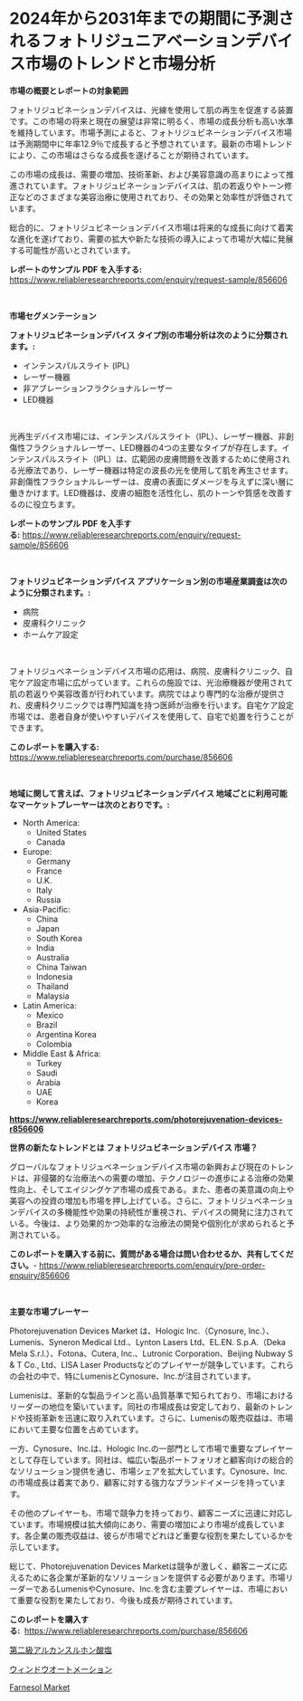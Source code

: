 <p><h1>2024年から2031年までの期間に予測されるフォトリジュニアベーションデバイス市場のトレンドと市場分析</h1></p><p><strong>市場の概要とレポートの対象範囲</strong></p>
<p><p>フォトリジュビネーションデバイスは、光線を使用して肌の再生を促進する装置です。この市場の将来と現在の展望は非常に明るく、市場の成長分析も高い水準を維持しています。市場予測によると、フォトリジュビネーションデバイス市場は予測期間中に年率12.9％で成長すると予想されています。最新の市場トレンドにより、この市場はさらなる成長を遂げることが期待されています。</p><p>この市場の成長は、需要の増加、技術革新、および美容意識の高まりによって推進されています。フォトリジュビネーションデバイスは、肌の若返りやトーン修正などのさまざまな美容治療に使用されており、その効果と効率性が評価されています。</p><p>総合的に、フォトリジュビネーションデバイス市場は将来的な成長に向けて着実な進化を遂げており、需要の拡大や新たな技術の導入によって市場が大幅に発展する可能性が高いとされています。</p></p>
<p><strong>レポートのサンプル PDF を入手する:</strong> <a href="https://www.reliableresearchreports.com/enquiry/request-sample/856606">https://www.reliableresearchreports.com/enquiry/request-sample/856606</a></p>
<p>&nbsp;</p>
<p><strong>市場セグメンテーション</strong></p>
<p><strong>フォトリジュビネーションデバイス タイプ別の市場分析は次のように分類されます。:</strong></p>
<p><ul><li>インテンスパルスライト (IPL)</li><li>レーザー機器</li><li>非アブレーションフラクショナルレーザー</li><li>LED機器</li></ul></p>
<p>&nbsp;</p>
<p><p>光再生デバイス市場には、インテンスパルスライト（IPL）、レーザー機器、非創傷性フラクショナルレーザー、LED機器の4つの主要なタイプが存在します。インテンスパルスライト（IPL）は、広範囲の皮膚問題を改善するために使用される光療法であり、レーザー機器は特定の波長の光を使用して肌を再生させます。非創傷性フラクショナルレーザーは、皮膚の表面にダメージを与えずに深い層に働きかけます。LED機器は、皮膚の細胞を活性化し、肌のトーンや質感を改善するのに役立ちます。</p></p>
<p><strong>レポートのサンプル PDF を入手する:</strong>&nbsp;<a href="https://www.reliableresearchreports.com/enquiry/request-sample/856606">https://www.reliableresearchreports.com/enquiry/request-sample/856606</a></p>
<p>&nbsp;</p>
<p><strong> フォトリジュビネーションデバイス アプリケーション別の市場産業調査は次のように分類されます。:</strong></p>
<p><ul><li>病院</li><li>皮膚科クリニック</li><li>ホームケア設定</li></ul></p>
<p>&nbsp;</p>
<p><p>フォトリジュベネーションデバイス市場の応用は、病院、皮膚科クリニック、自宅ケア設定市場に広がっています。これらの施設では、光治療機器が使用されて肌の若返りや美容改善が行われています。病院ではより専門的な治療が提供され、皮膚科クリニックでは専門知識を持つ医師が治療を行います。自宅ケア設定市場では、患者自身が使いやすいデバイスを使用して、自宅で処置を行うことができます。</p></p>
<p><strong>このレポートを購入する:</strong>&nbsp; <a href="https://www.reliableresearchreports.com/purchase/856606">https://www.reliableresearchreports.com/purchase/856606</a></p>
<p>&nbsp;</p>
<p><strong>地域に関して言えば、フォトリジュビネーションデバイス 地域ごとに利用可能なマーケットプレーヤーは次のとおりです。:</strong></p>
<p><ul>
    <li>
        North America:
        <ul>
            <li>United States</li>
            <li>Canada</li>
        </ul>
    </li>
    <li>
        Europe:
        <ul>
            <li>Germany</li>
            <li>France</li>
            <li>U.K.</li>
            <li>Italy</li>
            <li>Russia</li>
        </ul>
    </li>
    <li>
        Asia-Pacific:
        <ul>
            <li>China</li>
            <li>Japan</li>
            <li>South Korea</li>
            <li>India</li>
            <li>Australia</li>
            <li>China Taiwan</li>
            <li>Indonesia</li>
            <li>Thailand</li>
            <li>Malaysia</li>
        </ul>
    </li>
    <li>
        Latin America:
        <ul>
            <li>Mexico</li>
            <li>Brazil</li>
            <li>Argentina Korea</li>
            <li>Colombia</li>
        </ul>
    </li>
    <li>
        Middle East & Africa:
        <ul>
            <li>Turkey</li>
            <li>Saudi</li>
            <li>Arabia</li>
            <li>UAE</li>
            <li>Korea</li>
        </ul>
    </li>
    </ul></p>
<p><strong><a href="https://www.reliableresearchreports.com/photorejuvenation-devices-r856606">https://www.reliableresearchreports.com/photorejuvenation-devices-r856606</a></strong>&nbsp;</p>
<p><strong>世界の新たなトレンドとは フォトリジュビネーションデバイス 市場？</strong></p>
<p><p>グローバルなフォトリジュベネーションデバイス市場の新興および現在のトレンドは、非侵襲的な治療法への需要の増加、テクノロジーの進歩による治療の効果性向上、そしてエイジングケア市場の成長である。また、患者の美意識の向上や美容への投資の増加も市場を押し上げている。さらに、フォトリジュベネーションデバイスの多機能性や効果の持続性が重視され、デバイスの開発に注力されている。今後は、より効果的かつ効率的な治療法の開発や個別化が求められると予測されている。</p></p>
<p><strong>このレポートを購入する前に、質問がある場合は問い合わせるか、共有してください。</strong>- <a href="https://www.reliableresearchreports.com/enquiry/pre-order-enquiry/856606">https://www.reliableresearchreports.com/enquiry/pre-order-enquiry/856606</a></p>
<p>&nbsp;</p>
<p><strong>主要な市場プレーヤー</strong></p>
<p><p>Photorejuvenation Devices Market は、Hologic Inc.（Cynosure, Inc.）、Lumenis、Syneron Medical Ltd.、Lynton Lasers Ltd、EL.EN. S.p.A.（Deka Mela S.r.l.）、Fotona、Cutera, Inc.、Lutronic Corporation、Beijing Nubway S & T Co., Ltd、LISA Laser Productsなどのプレイヤーが競争しています。これらの会社の中で、特にLumenisとCynosure、Inc.が注目されています。</p><p>Lumenisは、革新的な製品ラインと高い品質基準で知られており、市場におけるリーダーの地位を築いています。同社の市場成長は安定しており、最新のトレンドや技術革新を迅速に取り入れています。さらに、Lumenisの販売収益は、市場において主要な位置を占めています。</p><p>一方、Cynosure、Inc.は、Hologic Inc.の一部門として市場で重要なプレイヤーとして存在しています。同社は、幅広い製品ポートフォリオと顧客向けの総合的なソリューション提供を通じ、市場シェアを拡大しています。Cynosure、Inc.の市場成長は着実であり、顧客に対する強力なブランドイメージを持っています。</p><p>その他のプレイヤーも、市場で競争力を持っており、顧客ニーズに迅速に対応しています。市場規模は拡大傾向にあり、需要の増加により市場が成長しています。各企業の販売収益は、彼らが市場でどれほど重要な役割を果たしているかを示しています。</p><p>総じて、Photorejuvenation Devices Marketは競争が激しく、顧客ニーズに応えるために各企業が革新的なソリューションを提供する必要があります。市場リーダーであるLumenisやCynosure、Inc.を含む主要プレイヤーは、市場において重要な役割を果たしており、今後も成長が期待されています。</p></p>
<p><strong>このレポートを購入する:</strong>&nbsp;&nbsp;<a href="https://www.reliableresearchreports.com/purchase/856606">https://www.reliableresearchreports.com/purchase/856606</a></p>
<p><p><a href="https://medium.com/@abdulkoss2015/%E4%BA%8C%E6%AC%A1%E3%82%A2%E3%83%AB%E3%82%AB%E3%83%B3%E3%82%B9%E3%83%AB%E3%83%9B%E3%83%B3%E9%85%B8%E5%A1%A9%E5%B8%82%E5%A0%B4%E3%82%B7%E3%82%A7%E3%82%A2%E3%81%AE%E5%A4%89%E9%81%B7%E3%81%A8%E5%B8%82%E5%A0%B4%E6%88%90%E9%95%B7%E5%8B%95%E5%90%912024%E5%B9%B4-2031%E5%B9%B4-daa1bc7c95c2">第二級アルカンスルホン酸塩</a></p><p><a href="https://medium.com/@peterpatel626/%E7%AA%93%E3%81%AE%E8%87%AA%E5%8B%95%E5%8C%96%E5%B8%82%E5%A0%B4%E8%A6%8F%E6%A8%A1%E3%81%AF-%E3%82%B0%E3%83%AD%E3%83%BC%E3%83%90%E3%83%AB%E7%94%A3%E6%A5%AD%E3%81%AB%E3%81%8A%E3%81%91%E3%82%8B%E6%9C%80%E9%81%A9%E3%81%AA%E3%83%9E%E3%83%BC%E3%82%B1%E3%83%86%E3%82%A3%E3%83%B3%E3%82%B0%E3%83%81%E3%83%A3%E3%83%8D%E3%83%AB%E3%82%92%E7%A4%BA%E3%81%97%E3%81%A6%E3%81%84%E3%81%BE%E3%81%99-c11d3c9b3182">ウィンドウオートメーション</a></p><p><a href="https://crocus-run-b5a.notion.site/Farnesol-Market-Research-Report-Provides-Critical-Insights-that-can-help-Shape-Business-Development--b3f0857f5eed43c88ce57825fd45b454">Farnesol Market</a></p></p>